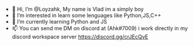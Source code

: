 - 👋 Hi, I’m @Loyzahk, My name is Vlad im a simply boy 
- 👀 I’m interested in learn some lenguages like Python,JS,C++ 
- 🌱 I’m currently learning Python and JS
- 📫 You can send me DM on discord at (Ahk#7009) i work directly in my discord workspace server https://discord.gg/crJEcQvE

<!---
Loyzahk/Loyzahk is a ✨ special ✨ repository because its `README.md` (this file) appears on your GitHub profile.
You can click the Preview link to take a look at your changes.
--->
